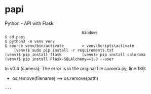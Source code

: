# papi
Python - API with Flask
```     
                                  Windows
$ cd papi
$ python3 -m venv venv            
$ source venv/bin/activate        > venv\Scripts\activate
    (venv)$ sudo pip install -r requirements.txt
(venv)$ pip install flask         (venv)> pip install colorama
(venv)$ pip install Flask-SQLAlchemy==1.0 --user

```
In v0.4 (camera): The error is in the original file camera.py, line 189:
* os.remove(filename) ==> os.remove(path)

```
...
```
